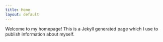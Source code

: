 ```yaml
---
title: Home
layout: default
---
```

Welcome to my homepage!
This is a Jekyll generated page which I use to publish information about myself.
